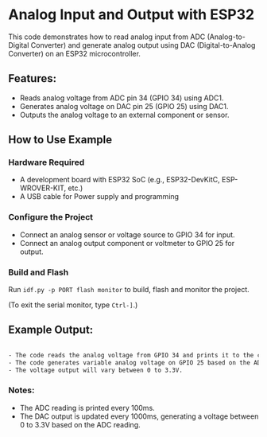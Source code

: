 # Analog Input and Output with ESP32
This code demonstrates how to read analog input from ADC (Analog-to-Digital Converter) and generate analog output using DAC (Digital-to-Analog Converter) on an ESP32 microcontroller.

## Features:
* Reads analog voltage from ADC pin 34 (GPIO 34) using ADC1.
* Generates analog voltage on DAC pin 25 (GPIO 25) using DAC1.
* Outputs the analog voltage to an external component or sensor.

## How to Use Example

### Hardware Required
* A development board with ESP32 SoC (e.g., ESP32-DevKitC, ESP-WROVER-KIT, etc.)
* A USB cable for Power supply and programming

### Configure the Project
* Connect an analog sensor or voltage source to GPIO 34 for input.
* Connect an analog output component or voltmeter to GPIO 25 for output.

### Build and Flash

Run `idf.py -p PORT flash monitor` to build, flash and monitor the project.

(To exit the serial monitor, type ``Ctrl-]``.)

## Example Output:

````bash

- The code reads the analog voltage from GPIO 34 and prints it to the console.
- The code generates variable analog voltage on GPIO 25 based on the ADC reading.
- The voltage output will vary between 0 to 3.3V.

````
### Notes:
* The ADC reading is printed every 100ms.
* The DAC output is updated every 1000ms, generating a voltage between 0 to 3.3V based on the ADC reading.
